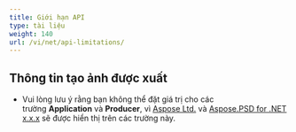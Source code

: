 ```yaml
---
title: Giới hạn API
type: tài liệu
weight: 140
url: /vi/net/api-limitations/
---
```


## **Thông tin tạo ảnh được xuất**
- Vui lòng lưu ý rằng bạn không thể đặt giá trị cho các trường **Application** và **Producer**, vì [Aspose Ltd.](https://www.aspose.com) và [Aspose.PSD for .NET x.x.x](https://products.aspose.com/psd/net) sẽ được hiển thị trên các trường này.
